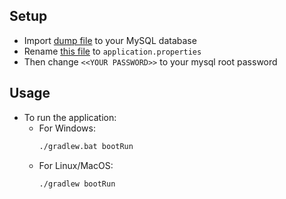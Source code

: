 ## Setup
- Import [dump file](./db/db.sql) to your MySQL database
- Rename [this file](./src/main/resources/application-example.properties) to `application.properties`
- Then change `<<YOUR PASSWORD>>` to your mysql root password

## Usage
- To run the application:
  - For Windows: 
    ```bash
    ./gradlew.bat bootRun
    ```
  - For Linux/MacOS:
    ```bash
    ./gradlew bootRun
    ```
